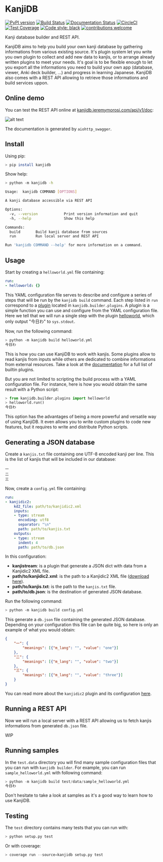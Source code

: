 # KanjiDB

[![PyPI version](https://badge.fury.io/py/kanjidb.svg)](https://badge.fury.io/py/kanjidb)
[![Build Status](https://travis-ci.org/Nauja/kanjidb.png?branch=master)](https://travis-ci.org/Nauja/kanjidb)
[![Documentation Status](https://readthedocs.org/projects/kanjidb/badge/?version=latest)](https://kanjidb.readthedocs.io/en/latest/?badge=latest)
[![CircleCI](https://circleci.com/gh/Nauja/kanjidb/tree/circleci-project-setup.svg?style=svg)](https://circleci.com/gh/Nauja/kanjidb/tree/circleci-project-setup)
[![Test Coverage](https://codeclimate.com/github/Nauja/kanjidb/badges/coverage.svg)](https://codeclimate.com/github/Nauja/kanjidb/coverage)
[![Code style: black](https://img.shields.io/badge/code%20style-black-000000.svg)](https://github.com/psf/black)
[![contributions welcome](https://img.shields.io/badge/contributions-welcome-brightgreen.svg?style=flat)](https://github.com/Nauja/kanjidb/issues)

Kanji database builder and REST API.

KanjiDB aims to help you build your own kanji database by gathering
informations from various existing source. It's plugin system let you
write you own plugin to collect and add new data to kanjis,
or to arrange already written plugins to meet your needs. It's goal
is to be flexible enough to let you export all the informations you
need to build your own app (database, viewer, Anki deck builder, ...) and
progress in learning Japanese. KanjiDB also comes with a REST API allowing to
retrieve those informations and build services uppon.

## Online demo

You can test the REST API online at [kanjidb.jeremymorosi.com/api/v1/doc](http://kanjidb.jeremymorosi.com/api/v1/doc):

![alt text](http://cdn.jeremymorosi.com/kanjidb/swagger_preview.png "Preview")

The documentation is generated by `aiohttp_swagger`.

## Install

Using pip:

```bash
> pip install kanjidb
```

Show help:

```bash
> python -m kanjidb -h

Usage:  kanjidb COMMAND [OPTIONS]

A kanji database accessible via REST API

Options:
  -v, --version            Print version information and quit
  -h, --help               Show this help

Commands:
  build       Build kanji database from sources
  run         Run local server and REST API

Run 'kanjidb COMMAND --help' for more information on a command.

```

## Usage

Start by creating a `helloworld.yml` file containing:

```yaml
run:
- helloworld: {}
```

This YAML configuration file serves to describe and configure a series of steps that will
be run by the `kanjidb build` command. Each step listed in `run` correspond to a [plugin](https://kanjidb.readthedocs.io/en/latest/plugins.html) located in `kanjidb.builder.plugins`.
A plugin is a simple function you can use and configure from the YAML configuration
file. Here we tell that we will run a single step with the plugin [helloworld](https://kanjidb.readthedocs.io/en/latest/plugins.html#helloworld), which only output "今日わ" to `sys.stdout`.

Now, run the following command:

```bash
> python -m kanjidb build helloworld.yml
今日わ
```

This is how you can use KanjiDB to work with kanjis.
Some plugins allow to read kanjis from inputs while others are dedicated to
combine informations from external resources. Take a look at the [documentation](https://kanjidb.readthedocs.io/)
for a full list of builtin plugins.

But you are not limited to scripting the build process with a YAML configuration file.
For instance, here is how you would obtain the same result with a Python script:

```python
> from kanjidb.builder.plugins import helloworld
> helloworld.run()
今日わ
```

This option has the advantages of being a more powerful and versatile way of using KanjiDB.
It even allows you to write custom plugins to code new features, but it requires to write and distribute Python scripts.

## Generating a JSON database

Create a `kanjis.txt` file containing one UTF-8 encoded kanji per line. This is the list of kanjis
that will be included in our database:

```
一
二
三
```

Now, create a `config.yml` file containing:

```yaml
run:
- kanjidic2:
    kd2_file: path/to/kanjidic2.xml
    inputs:
    - type: stream
      encoding: utf8
      separator: "\n"
      path: path/to/kanjis.txt
    outputs:
    - type: stream
      indent: 4
      path: path/to/db.json
```

In this configuration:
  * **kanjistream**: is a plugin that generate a JSON dict with data from a Kanjidic2 XML file.
  * **path/to/kanjidic2.xml**: is the path to a Kanjidic2 XML file ([download here](http://www.edrdg.org/wiki/index.php/KANJIDIC_Project)).
  * **path/to/kanjis.txt**: is the path to the `kanjis.txt` file.
  * **path/to/db.json**: is the destination of generated JSON database.

Run the following command:

```bash
> python -m kanjidb build config.yml
```

This generate a `db.json` file containing the generated JSON database.
Depending on your configuration this file can be quite big, so here is only an example of what you
would obtain:

```json
{
    "一": {
        "meanings": [{"m_lang": "", "value": "one"}]
    },
    "二": {
        "meanings": [{"m_lang": "", "value": "two"}]
    },
    "三": {
        "meanings": [{"m_lang": "", "value": "three"}]
    }
}
```

You can read more about the `kanjidic2` plugin and its configuration [here](https://kanjidb.readthedocs.io/en/latest/plugins.html#kanjidic2).

## Running a REST API

Now we will run a local server with a REST API allowing us to fetch kanjis informations
from generated `db.json` file.

WIP

## Running samples

In the `test.data` directory you will find many sample configuration files that you can run with
`kanjidb builder`. For example, you can run `sample_helloworld.yml` with following command:

```python
> python -m kanjidb build test/data/sample_helloworld.yml
今日わ
```

Don't hesitate to take a look at samples as it's a good way to learn how to use KanjiDB.

## Testing

The `test` directory contains many tests that you can run with:

```python
> python setup.py test
```

Or with coverage:

```python
> coverage run --source=kanjidb setup.py test
```
